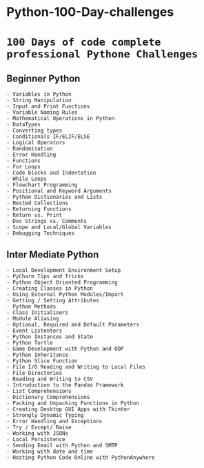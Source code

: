 # Python-100-Day-challenges
# `100 Days of code complete professional Pythone Challenges`
## **Beginner Python**

	- Variables in Python                   
	- String Manipulation                    
	- Input and Print Functions              
	- Variable Naming Rules                  
	- Mathematical Operations in Python      
	- DataTypes                              
	- Converting types                       
	- Conditionals IF/ELIF/ELSE              
	- Logical Operators                      
	- Randomisation                          
	- Error Handling                         
	- Functions                              
	- For Loops                              
	- Code blocks and Indentation            
	- While Loops                            
	- Flowchart Programming                  
	- Positional and Keyword Arguments       
	- Python Dictionaries and Lists          
	- Nested Collections                     
	- Returning Functions                    
	- Return vs. Print                       
	- Doc Strings vs. Comments               
	- Scope and Local/Global Variables       
	- Debugging Techniques

## **Inter Mediate Python** 

	- Local Development Environment Setup
	- PyCharm Tips and Tricks
	- Python Object Oriented Programming
	- Creating Classes in Python
	- Using External Python Modules/Import
	- Getting / Setting Attributes
	- Python Methods
	- Class Initialisers
	- Module Aliasing
	- Optional, Required and Default Parameters
	- Event Listenters
	- Python Instances and State
	- Python Turtle
	- Game Development with Python and OOP
	- Python Inheritance
	- Python Slice Function
	- File I/O Reading and Writing to Local Files
	- File Directories
	- Reading and Writing to CSV
	- Introduction to the Pandas Framework
	- List Comprehensions
	- Dictionary Comprehensions
	- Packing and Unpacking Functions in Python
	- Creating Desktop GUI Apps with Tkinter
	- Strongly Dynamic Typing
	- Error Handling and Exceptions
	- Try / Except/ Raise
	- Working with JSONs
	- Local Persistence
	- Sending Email with Python and SMTP
	- Working with date and time
	- Hosting Python Code Online with PythonAnywhere




